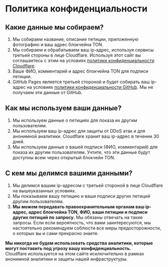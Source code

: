 # Политика конфиденциальности

## Какие данные мы собираем?

1. Мы собираем название, описание петиции, приложенную фотографию и ваш адрес блокчейна TON.
2. Мы собираем и обрабатываем ваш ip-адрес, используя сервисы третьей стороны в лице Cloudflare. Используя этот сайт вы соглашаетесь с этим на условиях [политики конфиденциальности Cloudflare](https://www.cloudflare.com/privacypolicy).
3. Ваше ФИО, комментарий и адрес блокчейна TON для подписи петиции.
4. GitHub Pages является третьей стороной и будет собирать ваш ip-адрес на условиях [политики конфиденциальности GitHub](https://docs.github.com/en/site-policy/privacy-policies/github-privacy-statement). Мы не получаем эти данные от GitHub.

## Как мы используем ваши данные?

1. Мы используем данные о петициях для показа их другим пользователям.
2. Мы используем ваш ip-адрес для защиты от DDoS атак и для анонимной аналитики. Cloudflare хранит ваш ip-адрес в течении 30 дней.
3. Мы используем данные о вашей подписи (ФИО, комментарий) для показа их другим пользователям. Учтите, что эти данные будут доступны всем через открытый блокчейн TON.

## С кем мы делимся вашими данными?

1. Мы делимся вашим ip-адресом с третьей стороной в лице Cloudflare на вышеуказанных условиях.
2. Мы показываем вашу петицию и ваши подписи других петиций другим пользователям.
3. **Мы можем передавать правоохранительным органам ваш ip-адрес, адрес блокчейна TON, ФИО, ваши петиции и подписи других петиций по запросу.**
   Мы обязаны отвечать на такие запросы. Если если вероятность, что вами заинтересуются, мы настоятельно рекомендуем соблюсти все меры предосторожности, о которых вы и сами прекрасно знаете.

**Мы никогда не будем использовать средства аналитики, которые могут поставить под угрозу вашу конфиденциальность.**<br>
Cloudflare используется на этом сайте исключительно в рамках анонимной аналитики и защиты нашей инфраструктуры.
